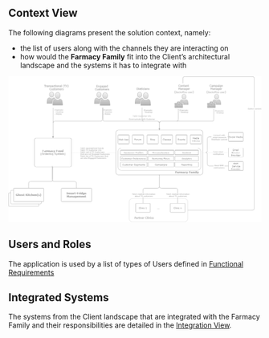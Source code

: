 ## Context View

The following diagrams present the solution context, namely: 
- the list of users along with the channels they are interacting on
- how would the **Farmacy Family** fit into the Client’s architectural landscape and the systems it has to integrate with

![image](../../files/FarmacyFamilyContextView.drawio.png)

## Users and Roles
The application is used by a list of types of Users defined in [Functional Requirements](../../SoftwareRequirementsSpecifications.md)

## Integrated Systems
The systems from the Client landscape that are integrated with the Farmacy Family and their responsibilities are detailed in the [Integration View](../05IntegrationView.md).